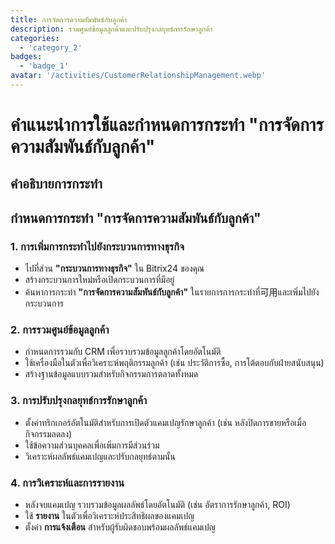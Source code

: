 ```yaml
---
title: การจัดการความสัมพันธ์กับลูกค้า
description: รวมศูนย์ข้อมูลลูกค้าและปรับปรุงกลยุทธ์การรักษาลูกค้า
categories: 
  - 'category_2'
badges: 
  - 'badge_1'
avatar: '/activities/CustomerRelationshipManagement.webp'
---
```


# คำแนะนำการใช้และกำหนดการกระทำ "การจัดการความสัมพันธ์กับลูกค้า"

## คำอธิบายการกระทำ

## **กำหนดการกระทำ "การจัดการความสัมพันธ์กับลูกค้า"**

### 1. การเพิ่มการกระทำไปยังกระบวนการทางธุรกิจ
- ไปที่ส่วน **"กระบวนการทางธุรกิจ"** ใน Bitrix24 ของคุณ
- สร้างกระบวนการใหม่หรือเปิดกระบวนการที่มีอยู่
- ค้นหาการกระทำ **"การจัดการความสัมพันธ์กับลูกค้า"** ในรายการการกระทำที่可用และเพิ่มไปยังกระบวนการ

### 2. การรวมศูนย์ข้อมูลลูกค้า
- กำหนดการรวมกับ CRM เพื่อรวบรวมข้อมูลลูกค้าโดยอัตโนมัติ
- ใช้เครื่องมือในตัวเพื่อวิเคราะห์พฤติกรรมลูกค้า (เช่น ประวัติการซื้อ, การโต้ตอบกับฝ่ายสนับสนุน)
- สร้างฐานข้อมูลแบบรวมสำหรับกิจกรรมการตลาดทั้งหมด

### 3. การปรับปรุงกลยุทธ์การรักษาลูกค้า
- ตั้งค่าทริกเกอร์อัตโนมัติสำหรับการเปิดตัวแคมเปญรักษาลูกค้า (เช่น หลังปิดการขายหรือเมื่อกิจกรรมลดลง)
- ใช้ข้อความส่วนบุคคลเพื่อเพิ่มการมีส่วนร่วม
- วิเคราะห์ผลลัพธ์แคมเปญและปรับกลยุทธ์ตามนั้น

### 4. การวิเคราะห์และการรายงาน
- หลังจบแคมเปญ รวบรวมข้อมูลผลลัพธ์โดยอัตโนมัติ (เช่น อัตราการรักษาลูกค้า, ROI)
- ใช้ **รายงาน** ในตัวเพื่อวิเคราะห์ประสิทธิผลของแคมเปญ
- ตั้งค่า **การแจ้งเตือน** สำหรับผู้รับผิดชอบพร้อมผลลัพธ์แคมเปญ